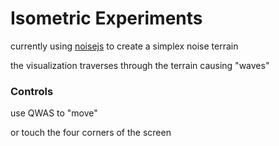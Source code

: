 # Isometric Experiments
currently using [noisejs](https://github.com/josephg/noisejs) to create a simplex noise terrain

the visualization traverses through the terrain causing "waves"

### Controls

use QWAS to "move"

or touch the four corners of the screen
